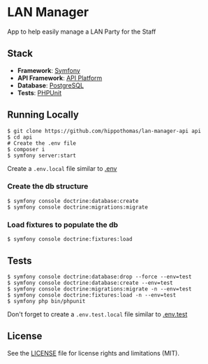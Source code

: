 # LAN Manager

App to help easily manage a LAN Party for the Staff

## Stack
- **Framework**: [Symfony](https://symfony.com/)
- **API Framework**: [API Platform](https://api-platform.com/)
- **Database**: [PostgreSQL](https://www.postgresql.org/)
- **Tests**: [PHPUnit](https://phpunit.readthedocs.io/)

## Running Locally
```shell
$ git clone https://github.com/hippothomas/lan-manager-api api
$ cd api
# Create the .env file
$ composer i
$ symfony server:start
```

Create a `.env.local` file similar to [.env](.env)

### Create the db structure
```shell
$ symfony console doctrine:database:create
$ symfony console doctrine:migrations:migrate
```

### Load fixtures to populate the db
```shell
$ symfony console doctrine:fixtures:load
```

## Tests
```shell
$ symfony console doctrine:database:drop --force --env=test
$ symfony console doctrine:database:create --env=test
$ symfony console doctrine:migrations:migrate -n --env=test
$ symfony console doctrine:fixtures:load -n --env=test
$ symfony php bin/phpunit
```

Don't forget to create a `.env.test.local` file similar to [.env.test](.env.test)

## License
See the [LICENSE](LICENSE.md) file for license rights and limitations (MIT).
